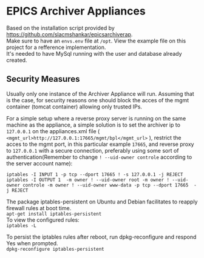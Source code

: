 # EPICS Archiver Appliances
Based on the installation script provided by <href>https://github.com/slacmshankar/epicsarchiverap</href>.<br>
Make sure to have an `envs.env` file at `/opt`. View the example file on this project for a refference implementation.<br>
It's needed to have MySql running with the user and database already created.

## Security Measures
Usually only one instance of the Archiver Appliance will run. Assuming that is the case, for security reasons
one should block the acces of the mgmt container (tomcat container) allowing only trusted IPs.<br>

For a simple setup where a reverse proxy server is running on the same machine as the appliance, a simple solution is to set the archiver ip to 
`127.0.0.1` on the appliances.xml file ( `<mgmt_url>http://127.0.0.1:17665/mgmt/bpl</mgmt_url>` ), restrict the acces to the mgmt port, in this particular example `17665`, and reverse proxy to `127.0.0.1` with a secure connection, preferably using some sort of authentication(Remember to change `! --uid-owner controle` according to the server account name):<br>

```
iptables -I INPUT 1 -p tcp --dport 17665 ! -s 127.0.0.1 -j REJECT
iptables -I OUTPUT 1  -m owner ! --uid-owner root -m owner ! --uid-owner controle -m owner ! --uid-owner www-data -p tcp --dport 17665  -j REJECT
```
The package iptables-persistent on Ubuntu and Debian facilitates to reapply firewall rules at boot time.<br>
`apt-get install iptables-persistent`<br>
To view the configured rules:<br>
`iptables -L`

To persist the iptables rules after reboot, run dpkg-reconfigure and respond Yes when prompted.<br>
`dpkg-reconfigure iptables-persistent`

<!-- ### Iptables logging
```
iptables -N LOGGING
iptables -A INPUT -j LOGGING
iptables -A OUTPUT -j LOGGING
iptables -A LOGGING -m limit --limit 2/min -j LOG --log-prefix "IPTables-Dropped: " --log-level 4
iptables -A LOGGING -j DROP
```
<ul>
<li>`iptables -N LOGGING`: Create a new chain called LOGGING.</li>
<li>`iptables -A INPUT -j LOGGING`: All the remaining incoming packets will jump to the LOGGING chain.</li>
<li>line#3: Log the incoming packets to syslog (/var/log/messages).</li>
<li>`iptables -A LOGGING -j DROP`: Finally, drop all the packets that came to the LOGGING chain. i.e now it really drops the incoming packets.</li>
<ul>
  -->